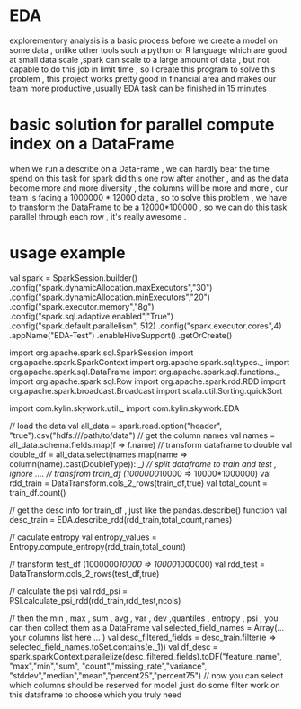 # EDA
explorementory analysis is a basic process before we create a model on some data , unlike other tools such a python or R language which are good at small data scale  ,spark can scale to a large amount of data , but  not capable to do this job in limit time , so I create this program to solve this problem , this project works pretty good in financial area and makes our team more productive ,usually EDA task can be finished in 15 minutes . 

# basic solution for parallel compute index on a DataFrame 
when we run a describe on a DataFrame , we can hardly bear the time spend on this task for spark did this one row after another , and as the data become more and more diversity , the columns will be more and more , our team is facing a 1000000 * 12000 data , so to solve this problem , we have to transform the DataFrame to be a 12000*100000 , so we can do this task parallel through each row , it's really awesome .

# usage example 
val spark = SparkSession.builder()
        .config("spark.dynamicAllocation.maxExecutors","30")
        .config("spark.dynamicAllocation.minExecutors","20")
        .config("spark.executor.memory","8g")
        .config("spark.sql.adaptive.enabled","True")
        .config("spark.default.parallelism", 512)
        .config("spark.executor.cores",4)
        .appName("EDA-Test")
        .enableHiveSupport()
        .getOrCreate()

import org.apache.spark.sql.SparkSession
import org.apache.spark.SparkContext
import org.apache.spark.sql.types._
import org.apache.spark.sql.DataFrame
import org.apache.spark.sql.functions._
import org.apache.spark.sql.Row
import org.apache.spark.rdd.RDD
import org.apache.spark.broadcast.Broadcast
import scala.util.Sorting.quickSort

import com.kylin.skywork.util._
import com.kylin.skywork.EDA

// load the data 
val all_data = spark.read.option("header", "true").csv("hdfs:///path/to/data")
// get the column names 
val names = all_data.schema.fields.map(f => f.name)
// transform dataframe to double 
val double_df = all_data.select(names.map(name => column(name).cast(DoubleType)): _*) 
// split dataframe to train and test , ignore ....
// transfrom train_df (1000000*10000 => 10000*1000000)
val rdd_train = DataTransform.cols_2_rows(train_df,true)
val total_count = train_df.count()

// get the desc info for train_df , just like the pandas.describe() function 
val desc_train = EDA.describe_rdd(rdd_train,total_count,names)

// caculate entropy 
val entropy_values =  Entropy.compute_entropy(rdd_train,total_count)

// transform test_df  (1000000*10000 => 10000*1000000)
val rdd_test = DataTransform.cols_2_rows(test_df,true)

// calculate the psi 
val rdd_psi = PSI.calculate_psi_rdd(rdd_train,rdd_test,ncols)

// then the min , max , sum , avg , var , dev ,quantiles , entropy , psi , you can then collect them as a DataFrame
val selected_field_names = Array(... your columns list here ... )
val desc_filtered_fields = desc_train.filter(e => selected_field_names.toSet.contains(e._1))
val df_desc = spark.sparkContext.parallelize(desc_filtered_fields).toDF("feature_name",
                                                              "max","min","sum",
                                                              "count","missing_rate","variance",
                                                              "stddev","median","mean","percent25","percent75")
// now you can select which columns should be reserved for model ,just do some filter work on this dataframe to choose which you truly need 